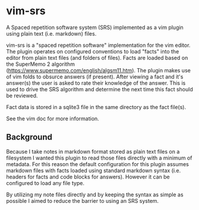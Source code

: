 # vim-srs

A Spaced repetition software system (SRS) implemented as a vim plugin using plain text (i.e. markdown) files.

vim-srs is a "spaced repetition software" implementation for the vim editor.
The plugin operates on configured conventions to load "facts" into the editor
from plain text files (and folders of files). Facts are loaded based on the 
SuperMemo 2 algorithm (https://www.supermemo.com/english/algsm11.htm). The
plugin makes use of vim folds to obsurce answers (if present). After viewing
a fact and it's answer(s) the user is asked to rate their knowledge of the
answer. This is used to drive the SRS algorithm and determine the next time this
fact should be reviewed.

Fact data is stored in a sqlite3 file in the same directory as the fact file(s).

See the vim doc for more information.

## Background

Because I take notes in markdown format stored as plain text files
on a filesystem I wanted this plugin to read those files directly with a minimum
of metadata. For this reason the default configuration for this plugin assumes
markdown files with facts loaded using standard markdown syntax (i.e. headers
for facts and code blocks for answers). However it can be configured to load any
file type.

By utilizing my note files directly and by keeping the syntax as simple as
possible I aimed to reduce the barrier to using an SRS system.

